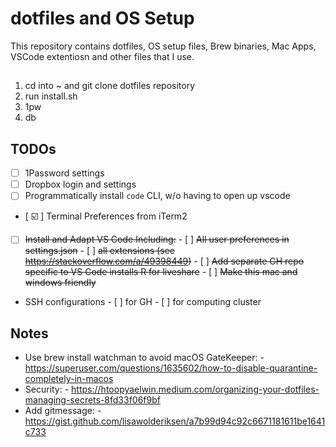 # dotfiles and OS Setup

This repository contains dotfiles, OS setup files, Brew binaries, Mac Apps, VSCode extentiosn and other files that I use. 

## 

1) cd into ~ and git clone dotfiles repository
2) run install.sh
3) 1pw
4) db


## TODOs
- [ ] 1Password settings
- [ ] Dropbox login and settings
- [ ] Programmatically install `code` CLI, w/o having to open up vscode
- [ :ballot_box_with_check: ] Terminal Preferences from iTerm2
- [ ] ~~Install and Adapt VS Code Including:~~
        - [ ] ~~All user preferences in settings.json~~
        - [ ] ~~all extensions (see https://stackoverflow.com/a/49398449)~~
        - [ ] ~~Add separate GH repo specific to VS Code installs R for liveshare~~
                - [ ] ~~Make this mac and windows friendly~~
- SSH configurations
        - [ ] for GH
        - [ ] for computing cluster


## Notes 

- Use brew install watchman to avoid macOS GateKeeper: 
        - https://superuser.com/questions/1635602/how-to-disable-quarantine-completely-in-macos
- Security:
        - https://htoopyaelwin.medium.com/organizing-your-dotfiles-managing-secrets-8fd33f06f9bf
- Add gitmessage: 
        - https://gist.github.com/lisawolderiksen/a7b99d94c92c6671181611be1641c733